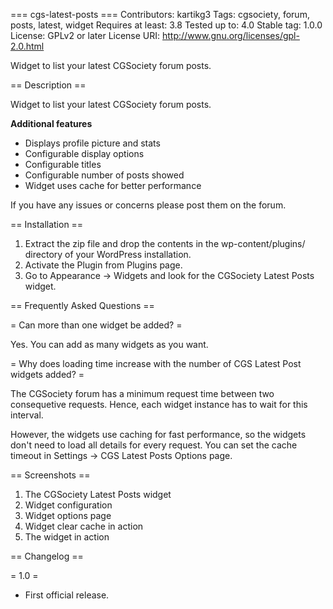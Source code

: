 === cgs-latest-posts ===
Contributors: kartikg3
Tags: cgsociety, forum, posts, latest, widget
Requires at least: 3.8
Tested up to: 4.0
Stable tag: 1.0.0
License: GPLv2 or later
License URI: http://www.gnu.org/licenses/gpl-2.0.html

Widget to list your latest CGSociety forum posts.

== Description ==

Widget to list your latest CGSociety forum posts.

**Additional features**

*	Displays profile picture and stats
*	Configurable display options
*	Configurable titles
*	Configurable number of posts showed
*	Widget uses cache for better performance

If you have any issues or concerns please post them on the forum.

== Installation ==

1.   Extract the zip file and drop the contents in the wp-content/plugins/ directory of your WordPress installation.
2.   Activate the Plugin from Plugins page.
3.   Go to Appearance -> Widgets and look for the CGSociety Latest Posts widget.

== Frequently Asked Questions ==

= Can more than one widget be added? =

Yes. You can add as many widgets as you want.

= Why does loading time increase with the number of CGS Latest Post widgets added? =

The CGSociety forum has a minimum request time between two consequetive requests. Hence, each widget instance has to wait for this interval.

However, the widgets use caching for fast performance, so the widgets don't need to load all details for every request.
You can set the cache timeout in Settings -> CGS Latest Posts Options page.

== Screenshots ==

1. The CGSociety Latest Posts widget
2. Widget configuration
3. Widget options page
4. Widget clear cache in action
5. The widget in action

== Changelog ==

= 1.0 =
* First official release.
